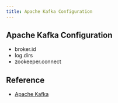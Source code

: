 ```yaml
---
title: Apache Kafka Configuration
---
```


## Apache Kafka Configuration


* broker.id
* log.dirs
* zookeeper.connect

## Reference
* [Apache Kafka](https://kafka.apache.org/documentation/#configuration)
